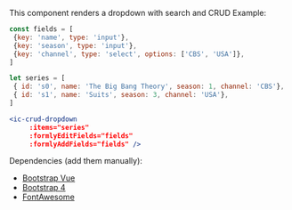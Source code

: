 This component renders a dropdown with search and CRUD
Example:

```jsx
const fields = [
 {key: 'name', type: 'input'},
 {key: 'season', type: 'input'},
 {key: 'channel', type: 'select', options: ['CBS', 'USA']},
]

let series = [
 { id: 's0', name: 'The Big Bang Theory', season: 1, channel: 'CBS'},
 { id: 's1', name: 'Suits', season: 3, channel: 'USA'},
]

<ic-crud-dropdown
     :items="series"
     :formlyEditFields="fields"
     :formlyAddFields="fields" />
```

Dependencies (add them manually):
- [Bootstrap Vue](https://github.com/bootstrap-vue/bootstrap-vue/)
- [Bootstrap 4](http://getbootstrap.com/)
- [FontAwesome](http://fontawesome.io/)
